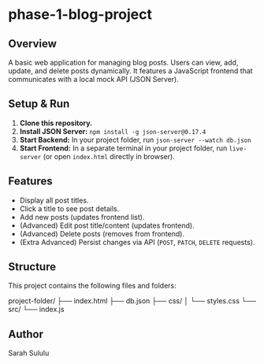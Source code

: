 # phase-1-blog-project

## Overview

A basic web application for managing blog posts. Users can view, add, update, and delete posts dynamically. It features a JavaScript frontend that communicates with a local mock API (JSON Server).

## Setup & Run

1.  **Clone this repository.**
2.  **Install JSON Server:** `npm install -g json-server@0.17.4`
3.  **Start Backend:** In your project folder, run `json-server --watch db.json`
4.  **Start Frontend:** In a separate terminal in your project folder, run `live-server` (or open `index.html` directly in browser).

## Features

*   Display all post titles.
*   Click a title to see post details.
*   Add new posts (updates frontend list).
*   (Advanced) Edit post title/content (updates frontend).
*   (Advanced) Delete posts (removes from frontend).
*   (Extra Advanced) Persist changes via API (`POST`, `PATCH`, `DELETE` requests).

## Structure
This project contains the following files and folders:

project-folder/
├── index.html
├── db.json
├── css/
│   └── styles.css
└── src/
    └── index.js

## Author
Sarah Sululu

